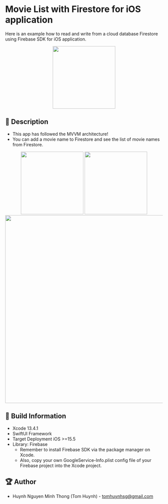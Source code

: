 # Movie List with Firestore for iOS application

Here is an example how to read and write from a cloud database Firestore using Firebase SDK for iOS application.

<p align="center">
  <img width="200" src="https://i.imgur.com/6jovHGu.png">
</p>

## 📖 Description

- This app has followed the MVVM architecture!
- You can add a movie name to Firestore and see the list of movie names from Firestore.

<p align="center">
  <img src="https://i.imgur.com/NBTguGj.png" width="200" > 
  <img src="https://i.imgur.com/pZoG63z.png" width="200" > 
  <img src="https://i.imgur.com/72hZiWK.png" width="600" > 
</p>

## 🔧 Build Information
- Xcode 13.4.1
- SwiftUI Framework
- Target Deployment iOS >=15.5
- Library: Firebase
  - Remember to install Firebase SDK via the package manager on Xcode.
  - Also, copy your own GoogleService-Info.plist config file of your Firebase project into the Xcode project.

## 🏆 Author
- Huynh Nguyen Minh Thong (Tom Huynh) - tomhuynhsg@gmail.com
